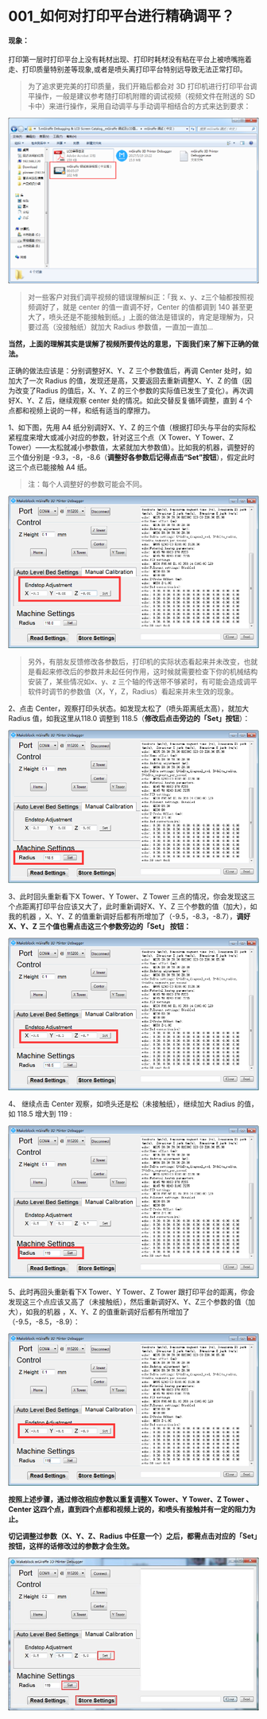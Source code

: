 # 001\_如何对打印平台进行精确调平？

#### 现象：

打印第一层时打印平台上没有耗材出现、打印时耗材没有粘在平台上被喷嘴拖着走、打印质量特别差等现象,或者是喷头离打印平台特别远导致无法正常打印。

> 为了追求更完美的打印质量，我们开箱后都会对 3D 打印机进行打印平台调平操作，一般是建议参考随打印机附赠的调试视频（视频文件在附送的 SD 卡中）来进行操作，采用自动调平与手动调平相结合的方式来达到要求：

![](../.gitbook/assets/0-16%20%281%29.png)

> 对一些客户对我们调平视频的错误理解纠正：「我 x、y、z三个轴都按照视频调好了，就是 center 的值一直调不好，Center 的值都调到 140 甚至更大了，喷头还是不能接触到纸。」上面的做法是错误的，肯定是理解为，只要过高（没接触纸）就加大 Radius 参数值，一直加一直加…

**当然，上面的理解其实是误解了视频所要传达的意思，下面我们来了解下正确的做法。**                                

正确的做法应该是：分别调整好X、Y、Z 三个参数值后，再调 Center 处时，如加大了一次 Radius 的值，发现还是高，又要返回去重新调整X、Y、Z 的值（因为改变了Radius 的值后，X、Y、Z 的三个参数的实际值已发生了变化）。再次调好X、Y、Z 后，继续观察 center 处的情况。如此交替反复循环调整，直到 4 个点都和视频上说的一样，和纸有适当的摩擦力。    

1、如下图，先用 A4 纸分别调好X、Y、Z 的三个值（根据打印头与平台的实际松紧程度来增大或减小对应的参数，针对这三个点（X Tower、Y Tower、Z Tower）——太松就减小参数值，太紧就加大参数值）。比如我的机器，调整好的三个值分别是 -9.3，-8，-8.6（**调整好各参数后记得点击“Set”按钮**），假定此时这三个点已能接触 A4 纸。                                                                                                                                                   

> 注：每个人调整好的参数可能会不同。

![](../.gitbook/assets/0-15.png)

> 另外，有朋友反馈修改各参数后，打印机的实际状态看起来并未改变，也就是看起来修改后的参数并未起任何作用，这时候就需要检查下你的机械结构安装了，某些情况如x、y、z 三个轴的传送带不够紧时，有可能会造成调平软件时调节的参数值（X，Y，Z，Radius）看起来并未生效的现象。

2、点击 Center，观察打印头状态。如发现太松了（喷头距离纸太高），就加大 Radius 值，如我这里从118.0 调整到 118.5（**修改后点击旁边的「Set」按钮**）：

![](../.gitbook/assets/0-14.png)

3、此时回头重新看下X Tower、Y Tower、Z Tower 三点的情况，你会发现这三个点距离打印平台应该又大了，此时重新调好X、Y、Z 三个参数的值（加大），如我的机器 ，X、Y、Z 的值重新调好后都有所增加了（-9.5，-8.3，-8.7），**调好X、Y、Z 三个值也需点击这三个参数旁边的「Set」 按钮：**

![](../.gitbook/assets/0-13.png)

4、 继续点击 Center 观察，如喷头还是松（未接触纸），继续加大 Radius 的值，如 118.5 增大到 119 :

![](../.gitbook/assets/0-12.png)

5、此时再回头重新看下X Tower、Y Tower、Z Tower 跟打印平台的距离，你会发现这三个点应该又高了（未接触纸），然后重新调好X、Y、Z三个参数的值（加大），如我的机器 ，X、Y、Z 的值重新调好后都有所增加了（-9.5，-8.5，-8.9）：

![](../.gitbook/assets/0-11.png)

**按照上述步骤，通过修改相应参数以重复调整X Tower、Y Tower、Z Tower 、Center 这四个点，直到四个点都和视频上说的，和喷头有接触并有一定的阻力为止。**

**切记调整过参数（X、Y、Z、Radius 中任意一个）之后，都需点击对应的「Set」按钮，这样的话修改过的参数才会生效。**

![](../.gitbook/assets/bao-cun-xiu-gai.jpg)

